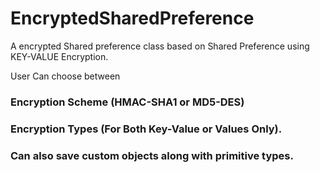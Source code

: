 # EncryptedSharedPreference
A encrypted Shared preference class based on Shared Preference using KEY-VALUE Encryption.

User Can choose between 
### Encryption Scheme (HMAC-SHA1 or MD5-DES) 
### Encryption Types (For Both Key-Value or Values Only).
### Can also save custom objects along with primitive types.
